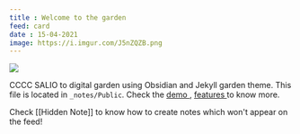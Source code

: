 ```yaml
---
title : Welcome to the garden
feed: card
date : 15-04-2021
image: https://i.imgur.com/J5nZQZB.png
---
```


![](https://i.imgur.com/J5nZQZB.png)

CCCC
SALIO  to digital garden using Obsidian and Jekyll garden theme. This file is located in `_notes/Public`. Check the <a href="{{'/notes' | relative_url}}"> demo </a>, <a href="{{'/post/features' | relative_url}}"> features </a> to know more.

Check [[Hidden Note]] to know how to create notes which won't appear on the feed!

